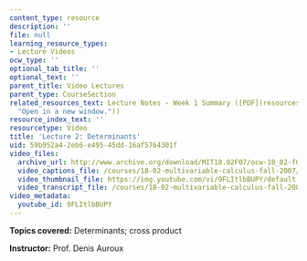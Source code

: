 ```yaml
---
content_type: resource
description: ''
file: null
learning_resource_types:
- Lecture Videos
ocw_type: ''
optional_tab_title: ''
optional_text: ''
parent_title: Video Lectures
parent_type: CourseSection
related_resources_text: Lecture Notes - Week 1 Summary ([PDF](resources/lec_week1
  "Open in a new window."))
resource_index_text: ''
resourcetype: Video
title: 'Lecture 2: Determinants'
uid: 59b952a4-2eb6-e495-45dd-16af5764301f
video_files:
  archive_url: http://www.archive.org/download/MIT18.02F07/ocw-18_02-f07-lec02_300k.mp4
  video_captions_file: /courses/18-02-multivariable-calculus-fall-2007/fa2538d1d073562e990e95156a63fb46_9FLItlbBUPY.vtt
  video_thumbnail_file: https://img.youtube.com/vi/9FLItlbBUPY/default.jpg
  video_transcript_file: /courses/18-02-multivariable-calculus-fall-2007/c542939492274449e99caa5df72fab3f_9FLItlbBUPY.pdf
video_metadata:
  youtube_id: 9FLItlbBUPY
---
```


**Topics covered:** Determinants; cross product

**Instructor:** Prof. Denis Auroux